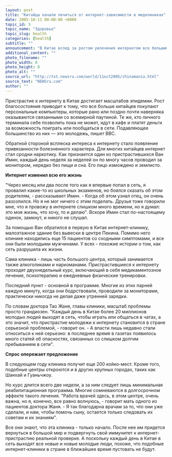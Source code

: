 ```yaml
---
layout: post
title: "Китайцы начали лечиться от интернет-зависимости в медклиниках"
date: 2005-10-11 00:00:00 +0000
topic_id: 5
topic_name: "Здоровье"
topic_slug: health
categories: [health]
subtitle: ""
announcement: "В Китае вслед за ростом увлечения интернетом все большим спросом пользуются специализированные клиники, где пациентов лечат от интернет-зависимости. Учитывая, что в сети беспрерывно сидят миллионы граждан страны, подобные медучреждения ждет долгое процветание."
additional_content: ""
photo_filename: ""
photo_width: 0
photo_height: 0
photo_alt: ""
source_url: "http://txt.newsru.com/world/11oct2005/chinamania.html"
source_text: "NEWSru.com"
author: ""
---
```

Пристрастие к интернету в Китае достигает масштабов эпидемии. Рост благосостояния приводит к тому, что все больше китайцев покупают персональные компьютеры, которые рано или поздно почти наверняка оказываются связанными со всемирной паутиной. Те же, кто личного терминала себе позволить пока не может, идут в кафе и платят деньги за возможность поиграть или пообщаться в сети. Подавляющее большинство из них &mdash; это молодежь, пишет BBC.

Обратной стороной всплеска интереса к интернету стало появление привязанности болезненного характера. Для многих китайцев интернет стал сродни наркотику. Как признается один из пристрастившихся Ван Имин, каждый день неделя за неделей он по многу часов проводил за монитором, нередко без пищи и сна. Его лицо измождено и землисто.

<strong>Интернет изменил всю его жизнь</strong>

"Через месяц или два после того как я впервые попал в сеть, я провалил какие-то из школьных экзаменов, но боялся сказать об этом родителям, - рассказывает Имин. - Когда об этом узнал отец, он очень разозлился. Но я не мог ничего с этим поделать. Друзья тоже говорили мне, что я провожу в интернете слишком много времени, но я думал: это моя жизнь, что хочу, то и делаю". Вскоре Имин стал по-настоящему одинок, замкнут, и никого не слушал.

За помощью Ван обратился в первую в Китае интернет-клинику, малоэтажное здание без вывески в центре Пекина. Помимо него клинике находились еще 15 пациентов со сходными симптомами, и все они были молодыми мужчинами. У всех - похожие истории о том, как сеть разрушила их жизни.

Сама клиника - лишь часть большого центра, который занимается также алкоголиками и наркоманами. Пристрастившиеся к интернету проходят двухнедельный курс, включающий в себя медикаментозное лечение, психотерапию и ежедневные физические тренировки.

Последний пункт - основной в программе. Многие из этих парней каждую минуту, когда они бодрствовали, проводили за мониторами, практически никогда не делая даже утренней зарядки.

По словам доктора Тао Жаня, главы клиники, масштаб проблемы просто грандиозен. "Каждый день в Китае более 20 миллионов молодых людей выходят в сеть, чтобы играть или общаться в чатах, а это значит, что пристрастие молодежи к интернету становится в стране серьезной проблемой, - говорит он. - А власти лишь недавно стали относиться к ней серьезно: в последнее время в газетах появилось много статей об опасностях, связанных со слишком долгим пребыванием в сети".

<strong>Спрос опережает предложение</strong>

В следующем году клиника получит еще 200 койко-мест. Кроме того, подобные центры откроются и в других крупных городах, таких как Шанхай и Гуаньчжоу.

Но курс длится всего две недели, а за ним следует лишь минимальная реабилитационная программа. Многие сомневаются в долгосрочном эффекте такого лечения. "Работа врачей здесь, в этом центре, очень важна, но я, конечно, все равно волнуюсь, - говорит мать одного из пациентов доктора Жаня. - Я так благодарна врачам за то, что они уже сделали, и нам, чтобы помочь сыну, остается только следовать их советам и их знаниям".

Все они знают, что эта клиника - только начало. После нее им придется вернуться в большой мир и подвергнуть свой иммунитет к интернет-пристрастию реальной проверке. А поскольку каждый день в Китае в сеть выходят все новые и новые молодые люди, похоже, что подобные интернет-клиники в стране в ближайшее время пустовать не будут.
